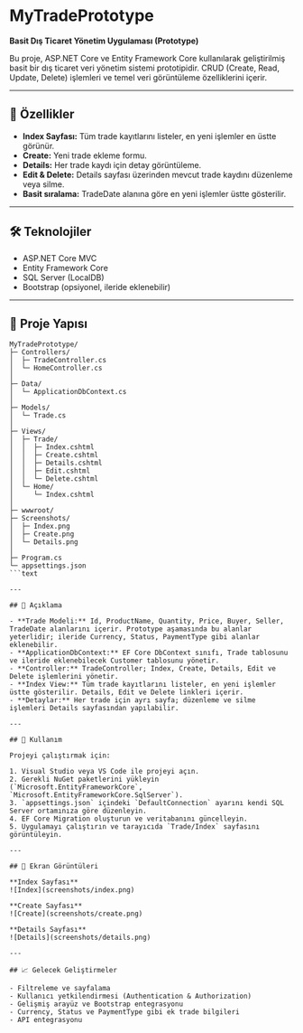 ﻿# MyTradePrototype

**Basit Dış Ticaret Yönetim Uygulaması (Prototype)**

Bu proje, ASP.NET Core ve Entity Framework Core kullanılarak geliştirilmiş basit bir dış ticaret veri yönetim sistemi prototipidir. CRUD (Create, Read, Update, Delete) işlemleri ve temel veri görüntüleme özelliklerini içerir.

---

## 🚀 Özellikler

- **Index Sayfası:** Tüm trade kayıtlarını listeler, en yeni işlemler en üstte görünür.
- **Create:** Yeni trade ekleme formu.
- **Details:** Her trade kaydı için detay görüntüleme.
- **Edit & Delete:** Details sayfası üzerinden mevcut trade kaydını düzenleme veya silme.
- **Basit sıralama:** TradeDate alanına göre en yeni işlemler üstte gösterilir.

---

## 🛠 Teknolojiler

- ASP.NET Core MVC
- Entity Framework Core
- SQL Server (LocalDB)
- Bootstrap (opsiyonel, ileride eklenebilir)

---

## 📂 Proje Yapısı

```text
MyTradePrototype/
├─ Controllers/
│  ├─ TradeController.cs
│  └─ HomeController.cs
│
├─ Data/
│  └─ ApplicationDbContext.cs
│
├─ Models/
│  └─ Trade.cs
│
├─ Views/
│  ├─ Trade/
│  │  ├─ Index.cshtml
│  │  ├─ Create.cshtml
│  │  ├─ Details.cshtml
│  │  ├─ Edit.cshtml
│  │  └─ Delete.cshtml
│  └─ Home/
│     └─ Index.cshtml
│
├─ wwwroot/
├─ Screenshots/
│  ├─ Index.png
│  ├─ Create.png
│  └─ Details.png
│
├─ Program.cs
└─ appsettings.json
```text

---

## 📝 Açıklama

- **Trade Modeli:** Id, ProductName, Quantity, Price, Buyer, Seller, TradeDate alanlarını içerir. Prototype aşamasında bu alanlar yeterlidir; ileride Currency, Status, PaymentType gibi alanlar eklenebilir.
- **ApplicationDbContext:** EF Core DbContext sınıfı, Trade tablosunu ve ileride eklenebilecek Customer tablosunu yönetir.
- **Controller:** TradeController; Index, Create, Details, Edit ve Delete işlemlerini yönetir.
- **Index View:** Tüm trade kayıtlarını listeler, en yeni işlemler üstte gösterilir. Details, Edit ve Delete linkleri içerir.
- **Detaylar:** Her trade için ayrı sayfa; düzenleme ve silme işlemleri Details sayfasından yapılabilir.

---

## 📌 Kullanım

Projeyi çalıştırmak için:

1. Visual Studio veya VS Code ile projeyi açın.
2. Gerekli NuGet paketlerini yükleyin (`Microsoft.EntityFrameworkCore`, `Microsoft.EntityFrameworkCore.SqlServer`).
3. `appsettings.json` içindeki `DefaultConnection` ayarını kendi SQL Server ortamınıza göre düzenleyin.
4. EF Core Migration oluşturun ve veritabanını güncelleyin.
5. Uygulamayı çalıştırın ve tarayıcıda `Trade/Index` sayfasını görüntüleyin.

---

## 📸 Ekran Görüntüleri

**Index Sayfası**
![Index](screenshots/index.png)

**Create Sayfası**
![Create](screenshots/create.png)

**Details Sayfası**
![Details](screenshots/details.png)

---

## 📈 Gelecek Geliştirmeler

- Filtreleme ve sayfalama
- Kullanıcı yetkilendirmesi (Authentication & Authorization)
- Gelişmiş arayüz ve Bootstrap entegrasyonu
- Currency, Status ve PaymentType gibi ek trade bilgileri
- API entegrasyonu
